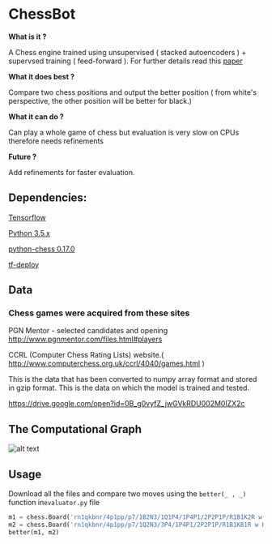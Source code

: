 # ChessBot

**What is it ?**

A Chess engine trained using unsupervised ( stacked autoencoders ) + supervsed training ( feed-forward ). For further details read this [ paper](http://www.cs.tau.ac.il/~wolf/papers/deepchess.pdf) 

**What it does best ?**

Compare two chess positions and output the better position ( from white's perspective, the other position will be better for black.)

**What it can do ?**

Can play a whole game of chess but evaluation is very slow on CPUs therefore needs refinements

**Future ?**

Add refinements for faster evaluation.

## Dependencies:

[Tensorflow](https://www.tensorflow.org/)

[Python 3.5.x](https://www.python.org/downloads/release/python-350/)

[ python-chess 0.17.0 ](http://python-chess.readthedocs.io/en/v0.17.0/ )

[ tf-deploy ]( https://github.com/riga/tfdeploy )

## Data

### Chess games were acquired from these sites

PGN Mentor - selected candidates and opening http://www.pgnmentor.com/files.html#players

CCRL (Computer Chess Rating Lists) website.( http://www.computerchess.org.uk/ccrl/4040/games.html )


This is the data that has been converted to numpy array format and stored in gzip format. This is the data on which the model is trained and tested.

https://drive.google.com/open?id=0B_g0vyfZ_jwGVkRDU002M0lZX2c

## The Computational Graph

![alt text](https://github.com/vajjhala/ChessBot/blob/master/graph.png)

## Usage

Download all the files and  compare two moves using the `better(_ , _)` function in`evaluator.py` file 

``` python
m1 = chess.Board('rn1qkbnr/4p1pp/p7/1B2N3/1Q1P4/1P4P1/2P2P1P/R1B1K2R w KQkq - 0 10') # FEN of move 1
m2 = chess.Board('rn1qkbnr/4p1pp/p7/1Q2N3/3P4/1P4P1/2P2P1P/R1B1KB1R w KQkq - 0 10') # FEN of move 2
better(m1, m2)
```
